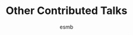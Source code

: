 ---
layout: group
author: esmb
day: "Monday"
group: "CT1"
title: "Other Contributed Talks"
subgroup: "OTHE"
author1: "Gemma_Massonis"
author2: "Cole Zmurchok"
author3: "Thomas Fai"
inst1: "CSIS"
inst2: "Vanderbilt"
inst3: "Brandeis University"
title1: "Structural Identifiability and Observability of Compartmental Models of the COVID-19 Pandemic"
title2: "Mechanosensing can enhance adaptation to maintain polarity of migrating cells"
title3: "Length regulation of multiple flagella that self-assemble from a shared pool of components"
abstract1: "The recent coronavirus disease (COVID-19) outbreak has dramatically increased the public awareness and appreciation of the utility of dynamic models. At the same time, the dissemination of contradictory model predictions has highlighted their limitations.  If some parameters and/or state variables of a model cannot be determined from out-put measurements, its ability to yield correct insights – as well as the possibility of controlling the system – maybe compromised.  Epidemic dynamics are commonly analysed using compartmental models, and many variations of such models have been used for analysing and predicting the evolution of the COVID-19 pandemic.  In this paper we survey the different models proposed in the literature, assembling a list of 36 model structures and assessing their ability to provide reliable information. We address the problem using the control theoretic concepts of structural identifiability and observability. Since some parameters can vary during the course of an epidemic, we consider boththe constant and time-varying parameter assumptions.  We analyse the structural identifiability and observability ofall of the models, considering all plausible choices of outputs and time-varying parameters, which leads us to analyse 255 different model versions. We classify the models according to their structural identifiability and observability under the different assumptions and discuss the implications of the results. We also illustrate with an example several alternative ways of remedying the lack of observability of a model. Our analyses provide guidelines for choosing the most informative model for each purpose, taking into account the available knowledge and measurements." 
abstract2: "Migratory cells are known to adapt to environments that contain wide-ranging levels of chemoattractant. While biochemical models of adaptation have been previously proposed, here we discuss a different mechanism based on mechanosensing, where the interaction between biochemical signaling and cell tension facilitates adaptation. In this talk, we develop and analyze a model of mechanochemical-based adaptation consisting of a mechanics-based physical model coupled with the wave-pinning reaction-diffusion model for Rac GTPase activity. We use Local Perturbation Analysis to predict how cells adapt signaling parameters via feedback from mechanics to maintain polarity in response to chemoattractant levels. To confirm this prediction, we simulate the mechanochemical model in moving cells, demonstrating how mechanosensing results in persistent cell polarity when cells are stimulated with wide-ranging levels of chemoattractant in silico. These results demonstrate how mechanosensing may help cells adapt to maintain polarity in variable environments."
abstract3: "The single cell biflagellate Chlamydomonas reinhardtii has proven to be a very useful model organism for studies of size control. The lengths of its two flagella are tightly regulated. We study a model of flagellar length control whose key assumption is that proteins responsible for the intraflagellar transport (IFT) of tubulin are present in limiting amounts. In the case of two simultaneously assembling flagella, regardless of the details of how the flagella are coupled, we find that the widely-used assumption of a constant disassembly rate is inconsistent with experimental results. We therefore propose a model in which diffusion gives rise to a length-dependent concentration of depolymerizer at the flagellar tip. This model is found to be consistent with experimental results and generalizes to other situations such as arbitrary flagellar number."
---